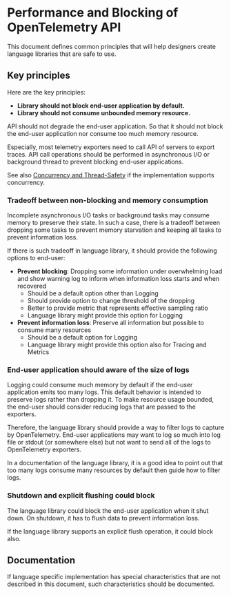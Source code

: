 # Performance and Blocking of OpenTelemetry API

This document defines common principles that will help designers create language libraries that are safe to use. 

## Key principles

Here are the key principles:

- **Library should not block end-user application by default.**
- **Library should not consume unbounded memory resource.**

API should not degrade the end-user application. So that it should not block the end-user application nor consume too much memory resource.

Especially, most telemetry exporters need to call API of servers to export traces. API call operations should be performed in asynchronous I/O or background thread to prevent blocking end-user applications.

See also [Concurrency and Thread-Safety](concurrency.md) if the implementation supports concurrency.

### Tradeoff between non-blocking and memory consumption

Incomplete asynchronous I/O tasks or background tasks may consume memory to preserve their state. In such a case, there is a tradeoff between dropping some tasks to prevent memory starvation and keeping all tasks to prevent information loss.

If there is such tradeoff in language library, it should provide the following options to end-user:

- **Prevent blocking**: Dropping some information under overwhelming load and show warning log to inform when information loss starts and when recovered
  - Should be a default option other than Logging
  - Should provide option to change threshold of the dropping
  - Better to provide metric that represents effective sampling ratio
  - Language library might provide this option for Logging
- **Prevent information loss**: Preserve all information but possible to consume many resources
  - Should be a default option for Logging
  - Language library might provide this option also for Tracing and Metrics

### End-user application should aware of the size of logs

Logging could consume much memory by default if the end-user application emits too many logs. This default behavior is intended to preserve logs rather than dropping it. To make resource usage bounded, the end-user should consider reducing logs that are passed to the exporters.

Therefore, the language library should provide a way to filter logs to capture by OpenTelemetry. End-user applications may want to log so much into log file or stdout (or somewhere else) but not want to send all of the logs to OpenTelemetry exporters.

In a documentation of the language library, it is a good idea to point out that too many logs consume many resources by default then guide how to filter logs.

### Shutdown and explicit flushing could block

The language library could block the end-user application when it shut down. On shutdown, it has to flush data to prevent information loss.

If the language library supports an explicit flush operation, it could block also.

## Documentation

If language specific implementation has special characteristics that are not described in this document, such characteristics should be documented.

